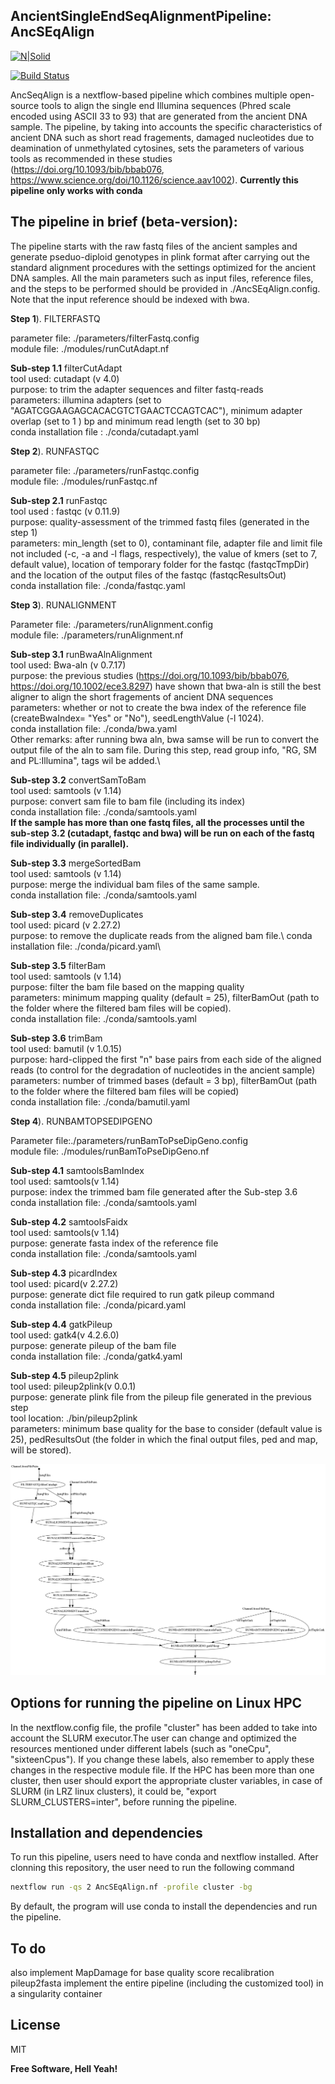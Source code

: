 ## AncientSingleEndSeqAlignmentPipeline: AncSEqAlign

[![N|Solid](https://cldup.com/dTxpPi9lDf.thumb.png)](https://nodesource.com/products/nsolid)

[![Build Status](https://travis-ci.org/joemccann/dillinger.svg?branch=master)](https://travis-ci.org/joemccann/dillinger)

AncSeqAlign is a nextflow-based pipeline which combines multiple open-source tools to align the single end Illumina sequences (Phred scale encoded using ASCII 33 to 93) that are generated from the ancient DNA sample. The pipeline, by taking into accounts the specific characteristics of ancient DNA such as short read fragements, damaged nucleotides due to deamination of unmethylated cytosines, sets the parameters of various tools as recommended in these studies (https://doi.org/10.1093/bib/bbab076, https://www.science.org/doi/10.1126/science.aav1002). **Currently this pipeline only works with conda**

## The pipeline in brief (beta-version):
The pipeline starts with the raw fastq files of the ancient samples and generate pseduo-diploid genotypes in plink format after carrying out the standard alignment procedures with the settings optimized for the ancient DNA samples. All the main parameters such as input files, reference files, and the steps to be performed should be provided in ./AncSEqAlign.config. Note that the input reference should be indexed with bwa. 

**Step 1**). FILTERFASTQ

parameter file: ./parameters/filterFastq.config\
module file: ./modules/runCutAdapt.nf

**Sub-step 1.1** filterCutAdapt\
tool used: cutadapt (v 4.0)\
purpose: to trim the adapter sequences and filter fastq-reads\
parameters: illumina adapters (set to "AGATCGGAAGAGCACACGTCTGAACTCCAGTCAC"),  minimum adapter overlap (set to 1 ) bp and minimum read length (set to 30 bp)\
conda installation file : ./conda/cutadapt.yaml

**Step 2**). RUNFASTQC

parameter file: ./parameters/runFastqc.config\
module file: ./modules/runFastqc.nf

**Sub-step 2.1** runFastqc\
tool used : fastqc (v 0.11.9)\
purpose: quality-assessment of the trimmed fastq files (generated in the step 1)\
parameters: min_length (set to 0), contaminant file, adapter file and limit file not included (-c, -a and -l flags, respectively), the value of kmers (set to 7, default value), location of temporary folder for the fastqc (fastqcTmpDir) and the location of the output files of the fastqc (fastqcResultsOut)\
conda installation file: ./conda/fastqc.yaml


**Step 3**). RUNALIGNMENT

Parameter file: ./parameters/runAlignment.config\
module file: ./parameters/runAlignment.nf

**Sub-step 3.1** runBwaAlnAlignment\
tool used: Bwa-aln (v 0.7.17)\
purpose: the previous studies (https://doi.org/10.1093/bib/bbab076, https://doi.org/10.1002/ece3.8297) have shown that bwa-aln is still the best aligner to align the short fragements of ancient DNA sequences\
parameters: whether or not to create the bwa index of the reference file (createBwaIndex= "Yes" or "No"), seedLengthValue (-l 1024).\
conda installation file: ./conda/bwa.yaml\
Other remarks: after running bwa aln, bwa samse will be run to convert the output file of the aln to sam file. During this step, read group info, "RG, SM and PL:Illumina", tags wil be added.\

**Sub-step 3.2** convertSamToBam\
tool used: samtools (v 1.14)\
purpose: convert sam file to bam file (including its index)\
conda installation file: ./conda/samtools.yaml\
**If the sample has more than one fastq files, all the processes until the sub-step 3.2 (cutadapt, fastqc and bwa) will be run on each of the fastq file individually (in parallel).**

**Sub-step 3.3** mergeSortedBam\
tool used: samtools (v 1.14)\
purpose: merge the individual bam files of the same sample.\
conda installation file: ./conda/samtools.yaml

**Sub-step 3.4** removeDuplicates\
tool used: picard (v 2.27.2)\
purpose: to remove the duplicate reads from the aligned bam file.\ 
conda installation file: ./conda/picard.yaml\

**Sub-step 3.5** filterBam\
tool used: samtools (v 1.14)\
purpose: filter the bam file based on the mapping quality\
parameters: minimum mapping quality (default = 25), filterBamOut (path to the folder where the filtered bam files will be copied).\
conda installation file: ./conda/samtools.yaml

**Sub-step 3.6** trimBam\
tool used: bamutil (v 1.0.15)\
purpose: hard-clipped the first "n" base pairs from each side of the aligned reads (to control for the degradation of nucleotides in the ancient sample)\
parameters: number of trimmed bases (default = 3 bp), filterBamOut (path to the folder where the filtered bam files will be copied)\
conda installation file: ./conda/bamutil.yaml

**Step 4**). RUNBAMTOPSEDIPGENO

Parameter file:./parameters/runBamToPseDipGeno.config\
module file: ./modules/runBamToPseDipGeno.nf

**Sub-step 4.1** samtoolsBamIndex\
tool used: samtools(v 1.14)\
purpose: index the trimmed bam file generated after the Sub-step 3.6\
conda installation file: ./conda/samtools.yaml

**Sub-step 4.2** samtoolsFaidx\
tool used: samtools(v 1.14)\
purpose: generate fasta index of the reference file\
conda installation file: ./conda/samtools.yaml

**Sub-step 4.3** picardIndex\
tool used: picard(v 2.27.2)\
purpose: generate dict file required to run gatk pileup command\
conda installation file: ./conda/picard.yaml

**Sub-step 4.4** gatkPileup\
tool used: gatk4(v 4.2.6.0)\
purpose: generate pileup of the bam file\
conda installation file: ./conda/gatk4.yaml

**Sub-step 4.5** pileup2plink\
tool used: pileup2plink(v 0.0.1)\
purpose: generate plink file from the pileup file generated in the previous step\
tool location: ./bin/pileup2plink\
parameters: minimum base quality for the base to consider (default value is 25), pedResultsOut (the folder in which the final output files, ped and map, will be stored). 

![plot](./pipelineVisualization/AncSEqAlign.png)

## Options for running the pipeline on Linux HPC
In the nextflow.config file, the profile "cluster" has been added to take into account the SLURM executor.The user can change and optimized the resources mentioned under different labels (such as "oneCpu", "sixteenCpus"). If you change these labels, also remember to apply these changes in the respective module file.  If the HPC has been more than one cluster, then user should export the appropriate cluster variables, in case of SLURM (in LRZ linux clusters), it could be, "export SLURM_CLUSTERS=inter", before running the pipeline. 

## Installation and dependencies
To run this pipeline, users need to have conda and nextflow installed. After clonning this repository, the user need to run the following command

```sh
nextflow run -qs 2 AncSEqAlign.nf -profile cluster -bg
```
By default, the program will use conda to install the dependencies and run the pipeline. 

## To do
also implement MapDamage for base quality score recalibration
pileup2fasta
implement the entire pipeline (including the customized tool) in a singularity container 

## License

MIT

**Free Software, Hell Yeah!**
